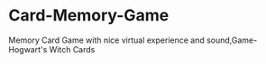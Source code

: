 # Card-Memory-Game
Memory Card Game with nice virtual experience and sound,Game-Hogwart's Witch Cards
